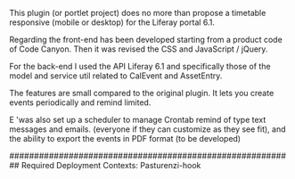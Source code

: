 This plugin (or portlet project) does no more than propose a timetable responsive (mobile or desktop) for the Liferay portal 6.1.

Regarding the front-end has been developed starting from a product code of Code Canyon. Then it was revised the CSS and JavaScript / jQuery.

For the back-end I used the API Liferay 6.1 and specifically those of the model and service util related to CalEvent and AssetEntry.

The features are small compared to the original plugin. It lets you create events periodically and remind limited.

E 'was also set up a scheduler to manage Crontab remind of type text messages and emails. (everyone if they can customize as they see fit), and the ability to export the events in PDF format (to be developed)

##########################################################
Required Deployment Contexts: Pasturenzi-hook